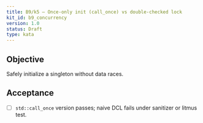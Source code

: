 ```yaml
---
title: B9/k5 — Once-only init (call_once) vs double-checked lock
kit_id: b9_concurrency
version: 1.0
status: Draft
type: kata
---
```

## Objective
Safely initialize a singleton without data races.
## Acceptance
- [ ] `std::call_once` version passes; naive DCL fails under sanitizer or litmus test.
